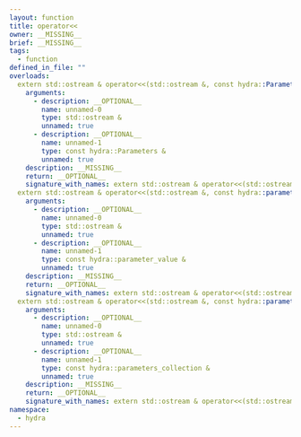 ```yaml
---
layout: function
title: operator<<
owner: __MISSING__
brief: __MISSING__
tags:
  - function
defined_in_file: ""
overloads:
  extern std::ostream & operator<<(std::ostream &, const hydra::Parameters &):
    arguments:
      - description: __OPTIONAL__
        name: unnamed-0
        type: std::ostream &
        unnamed: true
      - description: __OPTIONAL__
        name: unnamed-1
        type: const hydra::Parameters &
        unnamed: true
    description: __MISSING__
    return: __OPTIONAL__
    signature_with_names: extern std::ostream & operator<<(std::ostream &, const hydra::Parameters &)
  extern std::ostream & operator<<(std::ostream &, const hydra::parameter_value &):
    arguments:
      - description: __OPTIONAL__
        name: unnamed-0
        type: std::ostream &
        unnamed: true
      - description: __OPTIONAL__
        name: unnamed-1
        type: const hydra::parameter_value &
        unnamed: true
    description: __MISSING__
    return: __OPTIONAL__
    signature_with_names: extern std::ostream & operator<<(std::ostream &, const hydra::parameter_value &)
  extern std::ostream & operator<<(std::ostream &, const hydra::parameters_collection &):
    arguments:
      - description: __OPTIONAL__
        name: unnamed-0
        type: std::ostream &
        unnamed: true
      - description: __OPTIONAL__
        name: unnamed-1
        type: const hydra::parameters_collection &
        unnamed: true
    description: __MISSING__
    return: __OPTIONAL__
    signature_with_names: extern std::ostream & operator<<(std::ostream &, const hydra::parameters_collection &)
namespace:
  - hydra
---
```

